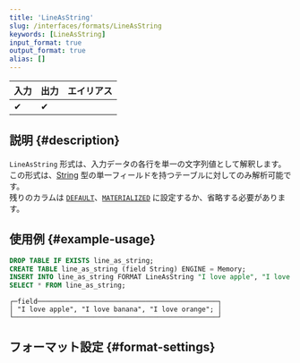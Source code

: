 ```yaml
---
title: 'LineAsString'
slug: /interfaces/formats/LineAsString
keywords: [LineAsString]
input_format: true
output_format: true
alias: []
---
```


| 入力 | 出力 | エイリアス |
|-------|--------|-------|
| ✔     | ✔      |       |

## 説明 {#description}

`LineAsString` 形式は、入力データの各行を単一の文字列値として解釈します。  
この形式は、[String](/sql-reference/data-types/string.md) 型の単一フィールドを持つテーブルに対してのみ解析可能です。  
残りのカラムは [`DEFAULT`](/sql-reference/statements/create/table.md/#default)、[`MATERIALIZED`](/sql-reference/statements/create/view#materialized-view) に設定するか、省略する必要があります。

## 使用例 {#example-usage}

```sql title="クエリ"
DROP TABLE IF EXISTS line_as_string;
CREATE TABLE line_as_string (field String) ENGINE = Memory;
INSERT INTO line_as_string FORMAT LineAsString "I love apple", "I love banana", "I love orange";
SELECT * FROM line_as_string;
```

```text title="レスポンス"
┌─field─────────────────────────────────────────────┐
│ "I love apple", "I love banana", "I love orange"; │
└───────────────────────────────────────────────────┘
```

## フォーマット設定 {#format-settings}

